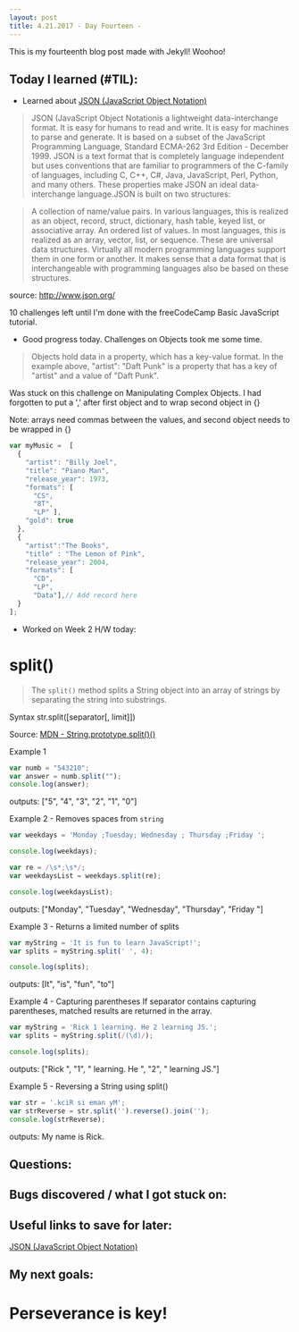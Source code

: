 ```yaml
---
layout: post
title: 4.21.2017 - Day Fourteen - 
---
```


This is my fourteenth blog post made with Jekyll! Woohoo! 

## Today I learned (#TIL):   

- Learned about [JSON (JavaScript Object Notation)](http://www.json.org/)

>JSON (JavaScript Object Notationis a lightweight data-interchange format. It is easy for humans to read and write. It is easy for machines to parse and generate. It is based on a subset of the JavaScript Programming Language, Standard ECMA-262 3rd Edition - December 1999. JSON is a text format that is completely language independent but uses conventions that are familiar to programmers of the C-family of languages, including C, C++, C#, Java, JavaScript, Perl, Python, and many others. These properties make JSON an ideal data-interchange language.JSON is built on two structures:

>A collection of name/value pairs. In various languages, this is realized as an object, record, struct, dictionary, hash table, keyed list, or associative array.
An ordered list of values. In most languages, this is realized as an array, vector, list, or sequence.
These are universal data structures. Virtually all modern programming languages support them in one form or another. It makes sense that a data format that is interchangeable with programming languages also be based on these structures.

source:  http://www.json.org/


10 challenges left until I'm done with the freeCodeCamp Basic JavaScript tutorial.
- Good progress today.  Challenges on Objects took me some time.

> Objects hold data in a property, which has a key-value format. In the example above, "artist": "Daft Punk" is a property that has a key of "artist" and a value of "Daft Punk".

Was stuck on this challenge on Manipulating Complex Objects.  I had forgotten to put a ',' after first object and to wrap second object in {}

Note:  arrays need commas between the values, and second object needs to be wrapped in {}

```javascript
var myMusic =  [
  {
    "artist": "Billy Joel",
    "title": "Piano Man",
    "release_year": 1973,
    "formats": [ 
      "CS", 
      "8T", 
      "LP" ],
    "gold": true
  },
  {  
	"artist":"The Books",
    "title" : "The Lemon of Pink",
    "release_year": 2004,
    "formats": [
      "CD",
      "LP",
      "Data"],// Add record here
  }
];
```

- Worked on Week 2 H/W today:

# split()
> The `split()` method splits a String object into an array of strings by separating the string into substrings.

Syntax
str.split([separator[, limit]])


Source:  [MDN - String.prototype.split()()](https://developer.mozilla.org/en-US/docs/Web/JavaScript/Reference/Global_Objects/String/split)

Example 1
```javascript
var numb = "543210";
var answer = numb.split("");
console.log(answer);
```
outputs:  ["5", "4", "3", "2", "1", "0"]


Example 2 - Removes spaces from `string`
```javascript
var weekdays = 'Monday ;Tuesday; Wednesday ; Thursday ;Friday ';

console.log(weekdays);

var re = /\s*;\s*/;
var weekdaysList = weekdays.split(re);

console.log(weekdaysList);
```
outputs:  ["Monday", "Tuesday", "Wednesday", "Thursday", "Friday "]


Example 3 - Returns a limited number of splits
```javascript
var myString = 'It is fun to learn JavaScript!';
var splits = myString.split(' ', 4);

console.log(splits);
```
outputs:  [It", "is", "fun", "to"]


Example 4 - Capturing parentheses
If separator contains capturing parentheses, matched results are returned in the array.
```javascript
var myString = 'Rick 1 learning. He 2 learning JS.';
var splits = myString.split(/(\d)/);

console.log(splits);
```
outputs:  ["Rick ", "1", " learning. He ", "2", " learning JS."]


Example 5 - Reversing a String using split()
```javascript
var str = '.kciR si eman yM';
var strReverse = str.split('').reverse().join(''); 
console.log(strReverse);
```
outputs:  My name is Rick.


## Questions:



## Bugs discovered / what I got stuck on:



## Useful links to save for later:

[JSON (JavaScript Object Notation)](http://www.json.org/) 

## My next goals:


# Perseverance is key!








